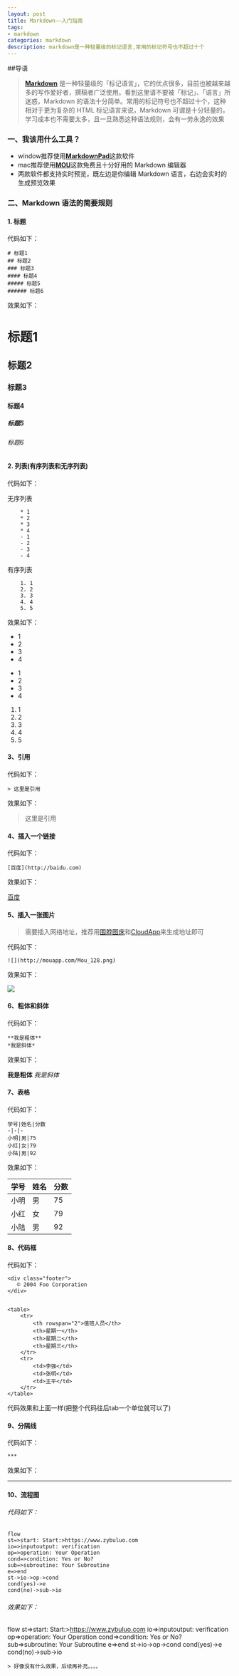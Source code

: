 ```yaml
---
layout: post
title: Markdown——入门指南
tags:
- markdown
categories: markdown
description: markdown是一种轻量级的标记语言,常用的标记符号也不超过十个
---
```

##导语
>[**Markdown**](https://zh.wikipedia.org/wiki/Markdown) 是一种轻量级的「标记语言」，它的优点很多，目前也被越来越多的写作爱好者，撰稿者广泛使用。看到这里请不要被「标记」、「语言」所迷惑，Markdown 的语法十分简单。常用的标记符号也不超过十个，这种相对于更为复杂的 HTML 标记语言来说，Markdown 可谓是十分轻量的，学习成本也不需要太多，且一旦熟悉这种语法规则，会有一劳永逸的效果



<!-- more -->

### 一、我该用什么工具？
* window推荐使用[**MarkdownPad**](http://www.markdownpad.com/)这款软件
* mac推荐使用[**MOU**](http://25.io/mou/)这款免费且十分好用的 Markdown 编辑器
* 两款软件都支持实时预览，既左边是你编辑 Markdown 语言，右边会实时的生成预览效果

### 二、Markdown 语法的简要规则

#### 1. 标题

代码如下：

	# 标题1
	## 标题2
	### 标题3
	#### 标题4
	##### 标题5
	###### 标题6

效果如下：

# 标题1
## 标题2
### 标题3
#### 标题4
##### 标题5
###### 标题6


#### 2. 列表(有序列表和无序列表)

代码如下：

无序列表

		* 1
		* 2
		* 3
		* 4
		- 1
		- 2
		- 3
		- 4

有序列表

		1. 1
		2. 2
		3. 3
		4. 4
		5. 5

效果如下：

* 1
* 2
* 3
* 4
- 1
- 2
- 3
- 4

1. 1
2. 2
3. 3
4. 4
5. 5

#### 3、引用

代码如下：

	> 这里是引用

效果如下：

> 这里是引用

#### 4、插入一个链接

代码如下：

	[百度](http://baidu.com)

效果如下：

[百度](http://baidu.com)

#### 5、插入一张图片

> 需要插入网络地址，推荐用[围脖图床](http://weibotuchuang.sinaapp.com)和[CloudApp](http://www.getcloudapp.com)来生成地址即可

代码如下：

	![](http://mouapp.com/Mou_128.png)

效果如下：

![](http://mouapp.com/Mou_128.png)

#### 6、粗体和斜体

代码如下：

	**我是粗体**
	*我是斜体*

效果如下：

**我是粗体**
*我是斜体*

#### 7、表格

代码如下：

	学号|姓名|分数
	-|-|-
	小明|男|75
	小红|女|79
	小陆|男|92

效果如下：

学号|姓名|分数
-|-|-
小明|男|75
小红|女|79
小陆|男|92

#### 8、代码框

代码如下：

    <div class="footer">
       © 2004 Foo Corporation
    </div>


    <table>
        <tr>
            <th rowspan="2">值班人员</th>
            <th>星期一</th>
            <th>星期二</th>
            <th>星期三</th>
        </tr>
        <tr>
            <td>李强</td>
            <td>张明</td>
            <td>王平</td>
        </tr>
    </table>
代码效果和上面一样(把整个代码往后tab一个单位就可以了)

#### 9、分隔线

代码如下：

	***

效果如下：

***
#### 10、流程图

###### 代码如下：

	flow
	st=>start: Start:>https://www.zybuluo.com
	io=>inputoutput: verification
	op=>operation: Your Operation
	cond=>condition: Yes or No?
	sub=>subroutine: Your Subroutine
	e=>end
	st->io->op->cond
	cond(yes)->e
	cond(no)->sub->io
   
###### 效果如下： 

flow
st=>start: Start:>https://www.zybuluo.com
io=>inputoutput: verification
op=>operation: Your Operation
cond=>condition: Yes or No?
sub=>subroutine: Your Subroutine
e=>end
st->io->op->cond
cond(yes)->e
cond(no)->sub->io 

`> 好像没有什么效果，后续再补充。。。。`  